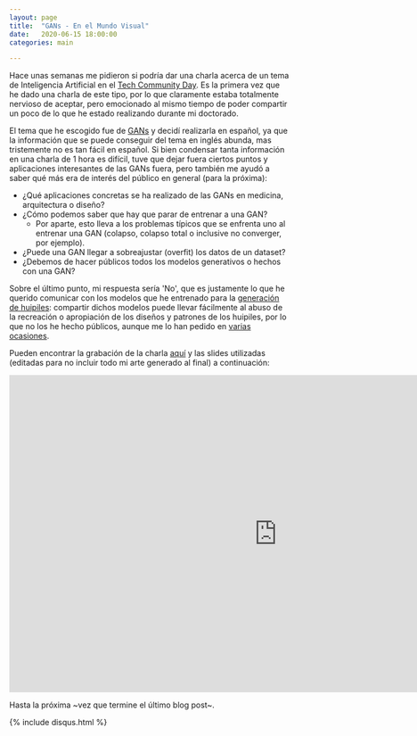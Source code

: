 ```yaml
---
layout: page
title:  "GANs - En el Mundo Visual"
date:   2020-06-15 18:00:00
categories: main

---
```


Hace unas semanas me pidieron si podría dar una charla acerca de un tema de Inteligencia Artificial en el [Tech Community Day](https://techcommunityday.com/). Es la primera vez que he dado una charla de este tipo, por lo que claramente estaba totalmente nervioso de aceptar, pero emocionado al mismo tiempo de poder compartir un poco de lo que he estado realizando durante mi doctorado. 

El tema que he escogido fue de [GANs](https://blog.diegoporres.com/main/2019/07/17/UnsupervisingArt/) y decidí realizarla en español, ya que la información que se puede conseguir del tema en inglés abunda, mas tristemente no es tan fácil en español. Si bien condensar tanta información en una charla de 1 hora es difícil, tuve que dejar fuera ciertos puntos y aplicaciones interesantes de las GANs fuera, pero también me ayudó a saber qué más era de interés del público en general (para la próxima):

* ¿Qué aplicaciones concretas se ha realizado de las GANs en medicina, arquitectura o diseño?
* ¿Cómo podemos saber que hay que parar de entrenar a una GAN?
    * Por aparte, esto lleva a los problemas típicos que se enfrenta uno al entrenar una GAN (colapso, colapso total o inclusive no converger, por ejemplo).
* ¿Puede una GAN llegar a sobreajustar (overfit) los datos de un dataset?
* ¿Debemos de hacer públicos todos los modelos generativos o hechos con una GAN?

Sobre el último punto, mi respuesta sería 'No', que es justamente lo que he querido comunicar con los modelos que he entrenado para la [generación de huipiles](https://blog.diegoporres.com/main/2020/06/21/OnStyle/): compartir dichos modelos puede llevar fácilmente al abuso de la recreación o apropiación de los diseños y patrones de los huipiles, por lo que no los he hecho públicos, aunque me lo han pedido en [varias ocasiones](https://twitter.com/PDillis/status/1270365318599278593?s=20).

Pueden encontrar la grabación de la charla [aquí](https://www.youtube.com/watch?v=DdD39y8rJQ8) y las slides utilizadas (editadas para no incluir todo mi arte generado al final) a continuación:

<iframe src="https://docs.google.com/presentation/d/e/2PACX-1vTGilWQpywgIhU1kCfir3zZwusptKPkvVYPdH1Qdga4hF_6Sz38gZerCVchykZHZqD9MzplXZWWNm5H/embed?start=false&loop=false&delayms=5000" frameborder="0" width="960" height="569" allowfullscreen="true" mozallowfullscreen="true" webkitallowfullscreen="true"></iframe>

Hasta la próxima ~vez que termine el último blog post~.

{% include disqus.html %}
